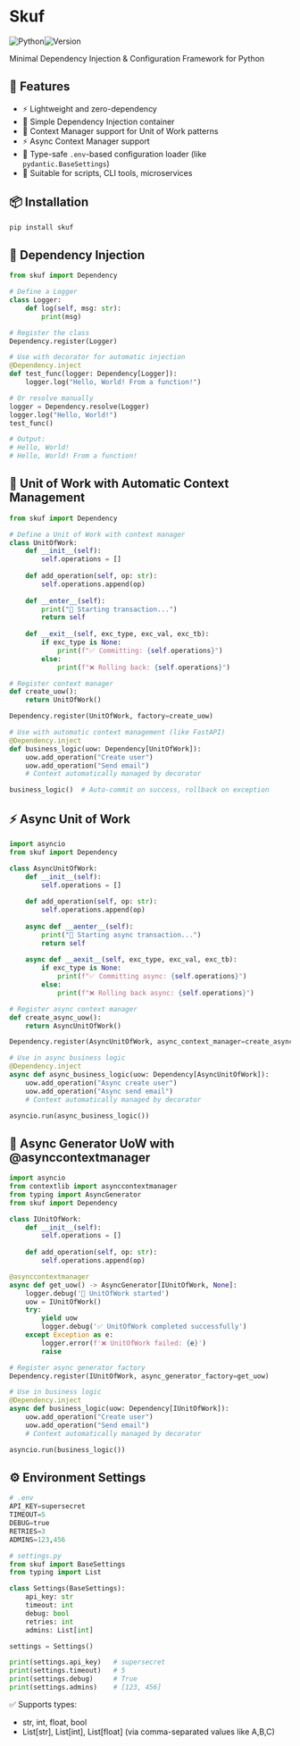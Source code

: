 # Skuf 
![Python](https://img.shields.io/badge/python-3.9%2B-blue?logo=python&logoColor=white)![Version](https://img.shields.io/badge/version-0.3.0-green)

Minimal Dependency Injection & Configuration Framework for Python

## 🚀 Features

- ⚡️ Lightweight and zero-dependency
- 🧩 Simple Dependency Injection container
- 🔄 Context Manager support for Unit of Work patterns
- ⚡️ Async Context Manager support
- 🔐 Type-safe `.env`-based configuration loader (like `pydantic.BaseSettings`)
- 🧱 Suitable for scripts, CLI tools, microservices

## 📦 Installation

```bash
pip install skuf
```

## 🧰 Dependency Injection
```python
from skuf import Dependency

# Define a Logger
class Logger:
    def log(self, msg: str):
        print(msg)

# Register the class
Dependency.register(Logger)

# Use with decorator for automatic injection
@Dependency.inject
def test_func(logger: Dependency[Logger]):
    logger.log("Hello, World! From a function!")

# Or resolve manually
logger = Dependency.resolve(Logger)
logger.log("Hello, World!")
test_func()

# Output:
# Hello, World!
# Hello, World! From a function!
```

## 🔄 Unit of Work with Automatic Context Management
```python
from skuf import Dependency

# Define a Unit of Work with context manager
class UnitOfWork:
    def __init__(self):
        self.operations = []
    
    def add_operation(self, op: str):
        self.operations.append(op)
    
    def __enter__(self):
        print("🚀 Starting transaction...")
        return self
    
    def __exit__(self, exc_type, exc_val, exc_tb):
        if exc_type is None:
            print(f"✅ Committing: {self.operations}")
        else:
            print(f"❌ Rolling back: {self.operations}")

# Register context manager
def create_uow():
    return UnitOfWork()

Dependency.register(UnitOfWork, factory=create_uow)

# Use with automatic context management (like FastAPI)
@Dependency.inject
def business_logic(uow: Dependency[UnitOfWork]):
    uow.add_operation("Create user")
    uow.add_operation("Send email")
    # Context automatically managed by decorator

business_logic()  # Auto-commit on success, rollback on exception
```

## ⚡ Async Unit of Work
```python
import asyncio
from skuf import Dependency

class AsyncUnitOfWork:
    def __init__(self):
        self.operations = []
    
    def add_operation(self, op: str):
        self.operations.append(op)
    
    async def __aenter__(self):
        print("🚀 Starting async transaction...")
        return self
    
    async def __aexit__(self, exc_type, exc_val, exc_tb):
        if exc_type is None:
            print(f"✅ Committing async: {self.operations}")
        else:
            print(f"❌ Rolling back async: {self.operations}")

# Register async context manager
def create_async_uow():
    return AsyncUnitOfWork()

Dependency.register(AsyncUnitOfWork, async_context_manager=create_async_uow)

# Use in async business logic
@Dependency.inject
async def async_business_logic(uow: Dependency[AsyncUnitOfWork]):
    uow.add_operation("Async create user")
    uow.add_operation("Async send email")
    # Context automatically managed by decorator

asyncio.run(async_business_logic())
```

## 🔄 Async Generator UoW with @asynccontextmanager
```python
import asyncio
from contextlib import asynccontextmanager
from typing import AsyncGenerator
from skuf import Dependency

class IUnitOfWork:
    def __init__(self):
        self.operations = []
    
    def add_operation(self, op: str):
        self.operations.append(op)

@asynccontextmanager
async def get_uow() -> AsyncGenerator[IUnitOfWork, None]:
    logger.debug('🚀 UnitOfWork started')
    uow = IUnitOfWork()
    try:
        yield uow
        logger.debug('✅ UnitOfWork completed successfully')
    except Exception as e:
        logger.error(f'❌ UnitOfWork failed: {e}')
        raise

# Register async generator factory
Dependency.register(IUnitOfWork, async_generator_factory=get_uow)

# Use in business logic
@Dependency.inject
async def business_logic(uow: Dependency[IUnitOfWork]):
    uow.add_operation("Create user")
    uow.add_operation("Send email")
    # Context automatically managed by decorator

asyncio.run(business_logic())
```


## ⚙️ Environment Settings
```python
# .env
API_KEY=supersecret
TIMEOUT=5
DEBUG=true
RETRIES=3
ADMINS=123,456

# settings.py
from skuf import BaseSettings
from typing import List

class Settings(BaseSettings):
    api_key: str
    timeout: int
    debug: bool
    retries: int
    admins: List[int]

settings = Settings()

print(settings.api_key)   # supersecret
print(settings.timeout)   # 5
print(settings.debug)     # True
print(settings.admins)    # [123, 456]
```

✅ Supports types:
* str, int, float, bool
* List[str], List[int], List[float] (via comma-separated values like A,B,C)
